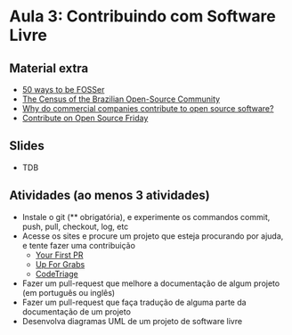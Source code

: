 # Aula 3: Contribuindo com Software Livre

## Material extra

- [50 ways to be  FOSSer](http://foss2serve.org/index.php/50_Ways_to_be_a_FOSSer)
- [The Census of the Brazilian Open-Source Community](http://gustavopinto.org/lost+found/oss2014.pdf)
- [Why do commercial companies contribute to open source software?](https://www.sciencedirect.com/science/article/pii/S026840121100123X)
- [Contribute on Open Source Friday](https://github.blog/2017-06-27-contribute-on-open-source-friday/)

## Slides

- TDB

## Atividades (ao menos 3 atividades)

- Instale o git (** obrigatória), e experimente os commandos commit, push, pull, checkout, log, etc
- Acesse os sites e procure um projeto que esteja procurando por ajuda, e tente fazer uma contribuição
  - [Your First PR](https://yourfirstpr.github.io/)
  - [Up For Grabs](https://up-for-grabs.net/#/)
  - [CodeTriage](https://www.codetriage.com/)
- Fazer um pull-request que melhore a documentação de algum projeto (em português ou inglês)
- Fazer um pull-request que faça tradução de alguma parte da documentação de um projeto
- Desenvolva diagramas UML de um projeto de software livre
